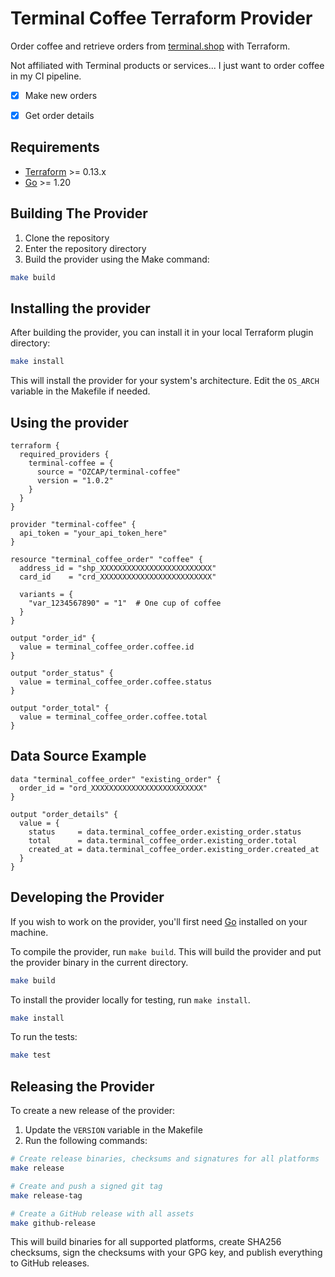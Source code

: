 # Terminal Coffee Terraform Provider

Order coffee and retrieve orders from [terminal.shop](https://www.terminal.shop/) with Terraform.

Not affiliated with Terminal products or services... I just want to order coffee in my CI pipeline.


- [x] Make new orders
- [x] Get order details


## Requirements

- [Terraform](https://www.terraform.io/downloads.html) >= 0.13.x
- [Go](https://golang.org/doc/install) >= 1.20

## Building The Provider

1. Clone the repository
2. Enter the repository directory
3. Build the provider using the Make command:

```sh
make build
```

## Installing the provider

After building the provider, you can install it in your local Terraform plugin directory:

```sh
make install
```

This will install the provider for your system's architecture. Edit the `OS_ARCH` variable in the Makefile if needed.

## Using the provider

```hcl
terraform {
  required_providers {
    terminal-coffee = {
      source = "OZCAP/terminal-coffee"
      version = "1.0.2"
    }
  }
}

provider "terminal-coffee" {
  api_token = "your_api_token_here"
}

resource "terminal_coffee_order" "coffee" {
  address_id = "shp_XXXXXXXXXXXXXXXXXXXXXXXXX"
  card_id    = "crd_XXXXXXXXXXXXXXXXXXXXXXXXX"
  
  variants = {
    "var_1234567890" = "1"  # One cup of coffee
  }
}

output "order_id" {
  value = terminal_coffee_order.coffee.id
}

output "order_status" {
  value = terminal_coffee_order.coffee.status
}

output "order_total" {
  value = terminal_coffee_order.coffee.total
}
```

## Data Source Example

```hcl
data "terminal_coffee_order" "existing_order" {
  order_id = "ord_XXXXXXXXXXXXXXXXXXXXXXXXX"
}

output "order_details" {
  value = {
    status     = data.terminal_coffee_order.existing_order.status
    total      = data.terminal_coffee_order.existing_order.total
    created_at = data.terminal_coffee_order.existing_order.created_at
  }
}
```

## Developing the Provider

If you wish to work on the provider, you'll first need [Go](http://www.golang.org) installed on your machine.

To compile the provider, run `make build`. This will build the provider and put the provider binary in the current directory.

```sh
make build
```

To install the provider locally for testing, run `make install`.

```sh
make install
```

To run the tests:

```sh
make test
```

## Releasing the Provider

To create a new release of the provider:

1. Update the `VERSION` variable in the Makefile
2. Run the following commands:

```sh
# Create release binaries, checksums and signatures for all platforms
make release

# Create and push a signed git tag
make release-tag

# Create a GitHub release with all assets
make github-release
```

This will build binaries for all supported platforms, create SHA256 checksums, sign the checksums with your GPG key, and publish everything to GitHub releases.